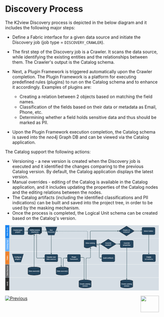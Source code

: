 <web>

# Discovery Process

The K2view Discovery process is depicted in the below diagram and it includes the following major steps:

* Define a Fabric interface for a given data source and initiate the Discovery job (job type = ```DISCOVERY_CRAWLER```).
* The first step of the Discovery job is a Crawler. It scans the data source, while identifying the existing entities and the relationships between them. The Crawler's output is the Catalog schema.
* Next, a Plugin Framework is triggered automatically upon the Crawler completion. The Plugin Framework is a platform for executing predefined rules (plugins) to run on the Catalog schema and to enhance it accordingly. Examples of plugins are: 
  * Creating a relation between 2 objects based on matching the field names.
  * Classification of the fields based on their data or metadata as Email, Phone, etc.
  * Determining whether a field holds sensitive data and thus should be marked as PII.


* Upon the Plugin Framework execution completion, the Catalog schema is saved into the *neo4j* Graph DB and can be viewed via the Catalog application.

The Catalog support the following actions:


* Versioning - a new version is created when the Discovery job is executed and it identified the changes comparing to the previous Catalog version. By default, the Catalog application displays the latest version.
* Manual overrides - editing of the Catalog is available in the Catalog application, and it includes updating the properties of the Catalog nodes and the editing relations between the nodes.
* The Catalog artifacts (including the identified classifications and PII indications) can be built and saved into the project tree, in order to be used by the masking mechanism. 
* Once the process is completed, the Logical Unit schema can be created based on the Catalog's version.

![](images/DiscoveryE2E.png)



[![Previous](/articles/images/Previous.png)](02_catalog_vocabulary.md)[<img align="right" width="60" height="54" src="/articles/images/Next.png">](04_plugin_framework.md) 

</web>
